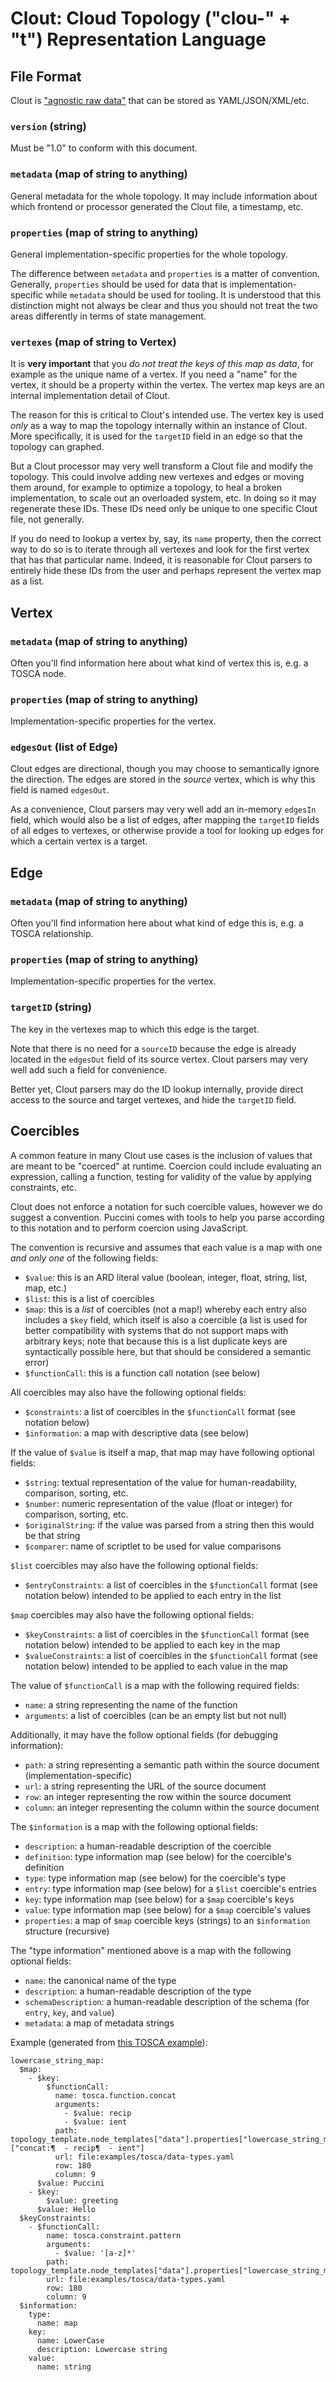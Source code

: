 Clout: Cloud Topology ("clou-" + "t") Representation Language
=============================================================

File Format
-----------

Clout is ["agnostic raw data"](https://github.com/tliron/kutil/tree/master/ard/) that can be stored
as YAML/JSON/XML/etc.

### `version` (string)

Must be "1.0" to conform with this document.

### `metadata` (map of string to anything)

General metadata for the whole topology. It may include information about which frontend or
processor generated the Clout file, a timestamp, etc.

### `properties` (map of string to anything)

General implementation-specific properties for the whole topology.

The difference between `metadata` and `properties` is a matter of convention. Generally, `properties`
should be used for data that is implementation-specific while `metadata` should be used for tooling.
It is understood that this distinction might not always be clear and thus you should not treat the
two areas differently in terms of state management.  

### `vertexes` (map of string to Vertex)

It is **very important** that you *do not treat the keys of this map as data*, for example as the
unique name of a vertex. If you need a "name" for the vertex, it should be a property within the
vertex. The vertex map keys are an internal implementation detail of Clout.

The reason for this is critical to Clout's intended use. The vertex key is used *only* as a way to
map the topology internally within an instance of Clout. More specifically, it is used for the
`targetID` field in an edge so that the topology can graphed.

But a Clout processor may very well transform a Clout file and modify the topology. This could
involve adding new vertexes and edges or moving them around, for example to optimize a topology,
to heal a broken implementation, to scale out an overloaded system, etc. In doing so it may
regenerate these IDs. These IDs need only be unique to one specific Clout file, not generally.

If you do need to lookup a vertex by, say, its `name` property, then the correct way to do so is to
iterate through all vertexes and look for the first vertex that has that particular name. Indeed, it
is reasonable for Clout parsers to entirely hide these IDs from the user and perhaps represent the
vertex map as a list.


Vertex
------

### `metadata` (map of string to anything)

Often you'll find information here about what kind of vertex this is, e.g. a TOSCA node.

### `properties` (map of string to anything)

Implementation-specific properties for the vertex.

### `edgesOut` (list of Edge)

Clout edges are directional, though you may choose to semantically ignore the direction. The edges
are stored in the *source* vertex, which is why this field is named `edgesOut`.

As a convenience, Clout parsers may very well add an in-memory `edgesIn` field, which would also be
a list of edges, after mapping the `targetID` fields of all edges to vertexes, or otherwise provide
a tool for looking up edges for which a certain vertex is a target.


Edge
----

### `metadata` (map of string to anything)

Often you'll find information here about what kind of edge this is, e.g. a TOSCA relationship.

### `properties` (map of string to anything)

Implementation-specific properties for the vertex.

### `targetID` (string)

The key in the vertexes map to which this edge is the target.

Note that there is no need for a `sourceID` because the edge is already located in the `edgesOut`
field of its source vertex. Clout parsers may very well add such a field for convenience.

Better yet, Clout parsers may do the ID lookup internally, provide direct access to the source and
target vertexes, and hide the `targetID` field.


Coercibles
----------

A common feature in many Clout use cases is the inclusion of values that are meant to be "coerced"
at runtime. Coercion could include evaluating an expression, calling a function, testing for
validity of the value by applying constraints, etc.

Clout does not enforce a notation for such coercible values, however we do suggest a convention.
Puccini comes with tools to help you parse according to this notation and to perform coercion using
JavaScript.

The convention is recursive and assumes that each value is a map with one *and only one* of
the following fields:

* `$value`: this is an ARD literal value (boolean, integer, float, string, list, map, etc.)
* `$list`: this is a list of coercibles
* `$map`: this is a *list* of coercibles (not a map!) whereby each entry also includes a `$key` field,
   which itself is also a coercible (a list is used for better compatibility with systems that do
   not support maps with arbitrary keys; note that because this is a list duplicate keys are
   syntactically possible here, but that should be considered a semantic error)
* `$functionCall`: this is a function call notation (see below)

All coercibles may also have the following optional fields:

* `$constraints`: a list of coercibles in the `$functionCall` format (see notation below)
* `$information`: a map with descriptive data (see below)

If the value of `$value` is itself a map, that map may have following optional fields:

* `$string`: textual representation of the value for human-readability, comparison, sorting, etc.
* `$number`: numeric representation of the value (float or integer) for comparison, sorting, etc.
* `$originalString`: if the value was parsed from a string then this would be that string
* `$comparer`: name of scriptlet to be used for value comparisons

`$list` coercibles may also have the following optional fields:

* `$entryConstraints`: a list of coercibles in the `$functionCall` format (see notation below) intended
  to be applied to each entry in the list

`$map` coercibles may also have the following optional fields:
 
* `$keyConstraints`: a list of coercibles in the `$functionCall` format (see notation below) intended
  to be applied to each key in the map
* `$valueConstraints`: a list of coercibles in the `$functionCall` format (see notation below) intended
  to be applied to each value in the map

The value of `$functionCall` is a map with the following required fields:

* `name`: a string representing the name of the function
* `arguments`: a list of coercibles (can be an empty list but not null)

Additionally, it may have the follow optional fields (for debugging information):

* `path`: a string representing a semantic path within the source document (implementation-specific)
* `url`: a string representing the URL of the source document
* `row`: an integer representing the row within the source document
* `column`: an integer representing the column within the source document

The `$information` is a map with the following optional fields:

* `description`: a human-readable description of the coercible
* `definition`: type information map (see below) for the coercible's definition
* `type`: type information map (see below) for the coercible's type
* `entry`: type information map (see below) for a `$list` coercible's entries
* `key`: type information map (see below) for a `$map` coercible's keys
* `value`: type information map (see below) for a `$map` coercible's values
* `properties`: a map of `$map` coercible keys (strings) to an `$information` structure (recursive)

The "type information" mentioned above is a map with the following optional fields:

* `name`: the canonical name of the type
* `description`: a human-readable description of the type
* `schemaDescription`: a human-readable description of the schema (for `entry`, `key`, and `value`)
* `metadata`: a map of metadata strings

Example (generated from [this TOSCA example](../examples/tosca/data-types.yaml)):

    lowercase_string_map:
      $map:
        - $key:
            $functionCall:
              name: tosca.function.concat
              arguments:
                - $value: recip
                - $value: ient
              path: topology_template.node_templates["data"].properties["lowercase_string_map"]["concat:¶  - recip¶  - ient"]
              url: file:examples/tosca/data-types.yaml
              row: 180
              column: 9
          $value: Puccini
        - $key:
            $value: greeting
          $value: Hello
      $keyConstraints:
        - $functionCall:
            name: tosca.constraint.pattern
            arguments:
              - $value: '[a-z]*'
            path: topology_template.node_templates["data"].properties["lowercase_string_map"]
            url: file:examples/tosca/data-types.yaml
            row: 180
            column: 9
      $information:
        type:
          name: map
        key:
          name: LowerCase
          description: Lowercase string
        value:
          name: string
